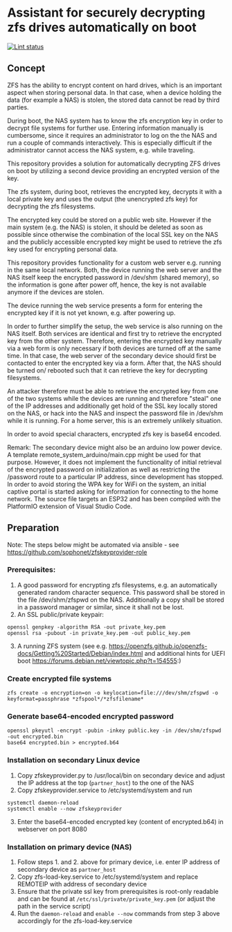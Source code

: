 # Assistant for securely decrypting zfs drives automatically on boot

[![Lint status](https://github.com/sophonet/zfskeyprovider/actions/workflows/check.yml/badge.svg)](https://github.com/sophonet/zfskeyprovider/actions/workflows/check.yml)

## Concept

ZFS has the ability to encrypt content on hard drives, which is an important aspect when
storing personal data. In that case, when a device holding the data (for example a NAS)
is stolen, the stored data cannot be read by third parties.

During boot, the NAS system has to know the zfs encryption key in order to decrypt file systems
for further use. Entering information manually is cumbersome, since it requires an administrator
to log on the the NAS and run a couple of commands interactively. This is especially difficult
if the administrator cannot access the NAS system, e.g. while traveling.

This repository provides a solution for automatically decrypting ZFS drives on boot by utilizing
a second device providing an encrypted version of the key.

The zfs system, during boot, retrieves the encrypted key,
decrypts it with a local private key and uses the output (the unencrypted zfs key)
for decrypting the zfs filesystems.

The encrypted key could be stored on a public web site. However if the main system (e.g. the NAS) is stolen,
it should be deleted as soon as possible since otherwise the combination of the local SSL key on the NAS
and the publicly accessible encrypted key might be used to retrieve the zfs key used for encrypting
personal data.

This repository provides functionality for a custom web server e.g. running in the same local network. 
Both, the device running the web server and the NAS itself keep the encrypted password in /dev/shm
(shared memory), so the information is gone after power off, hence, the key is not available anymore if
the devices are stolen.

The device running the web service presents a form for entering the encrypted
key if it is not yet known, e.g. after powering up.

In order to further simplify the setup, the web service is also running on the NAS itself. Both services are identical
and first try to retrieve the encrypted key from the other system. Therefore, entering the encrypted key manually
via a web form is only necessary if both devices are turned off at the same time. In that case, the web server of the
secondary device should first be contacted to enter the encrypted key via a form. After that, the NAS should be turned on/
rebooted such that it can retrieve the key for decrypting filesystems.

An attacker therefore must be able to retrieve the encrypted key from one of the two systems while the devices are
running and therefore "steal" one of the IP addresses and additionally get hold of the SSL key locally stored on the NAS,
or hack into the NAS and inspect the password file in /dev/shm while it is running. For a home server, this is
an extremely unlikely situation.

In order to avoid special characters, encrypted zfs key is base64 encoded.

Remark: The secondary device might also be an arduino low power device. A template remote_system_arduino/main.cpp might be used for that purpose. However, it does not implement the functionality of initial retrieval of the encrypted password on initialization as well as restricting the /password route to a particular IP address, since development has stopped. In order to avoid storing the WPA key for WiFi on the system, an initial captive portal is started asking for information for connecting to the home network. The source file targets an ESP32 and has been
compiled with the PlatformIO extension of Visual Studio Code.

## Preparation

Note: The steps below might be automated via ansible - see https://github.com/sophonet/zfskeyprovider-role

### Prerequisites:

1. A good password for encrypting zfs filesystems, e.g. an automatically generated random character sequence. This password shall be stored in the file /dev/shm/zfspwd on the NAS. Additionally a copy shall be stored in a password manager or similar, since it shall not be lost.
2. An SSL public/private keypair:

```
openssl genpkey -algorithm RSA -out private_key.pem
openssl rsa -pubout -in private_key.pem -out public_key.pem
```
3. A running ZFS system (see e.g. https://openzfs.github.io/openzfs-docs/Getting%20Started/Debian/index.html and additional hints for UEFI boot https://forums.debian.net/viewtopic.php?t=154555:)

### Create encrypted file systems

```
zfs create -o encryption=on -o keylocation=file:///dev/shm/zfspwd -o keyformat=passphrase *zfspool*/*zfsfilename*
```

### Generate base64-encoded encrypted password

```
openssl pkeyutl -encrypt -pubin -inkey public.key -in /dev/shm/zfspwd -out encrypted.bin
base64 encrypted.bin > encrypted.b64
```

### Installation on secondary Linux device

1. Copy zfskeyprovider.py to /usr/local/bin on secondary device and adjust the IP address
   at the top (```partner_host```) to the one of the NAS
2. Copy zfskeyprovider.service to /etc/systemd/system and run
```
systemctl daemon-reload
systemctl enable --now zfskeyprovider
```
3. Enter the base64-encoded encrypted key (content of encrypted.b64) in webserver on port 8080

### Installation on primary device (NAS)

1. Follow steps 1. and 2. above for primary device, i.e. enter IP address of secondary device as
   ```partner_host```
2. Copy zfs-load-key.service to /etc/systemd/system and replace REMOTEIP with address of secondary device
3. Ensure that the private ssl key from prerequisites is root-only readable and can be found at ```/etc/ssl/private/private_key.pem``` (or adjust the path in the service script)
4. Run the ```daemon-reload``` and ```enable --now``` commands from step 3 above accordingly for the zfs-load-key.service
